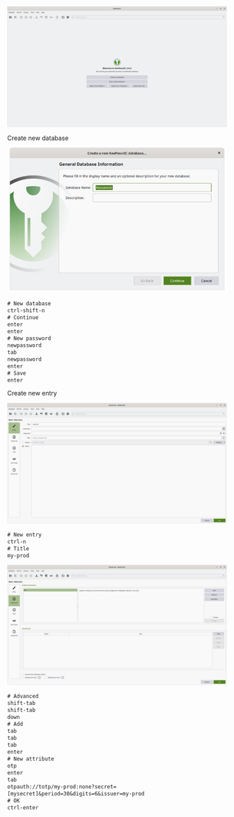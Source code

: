 ![Welcome screen](keepassxc-1-welcome-screen.png)

Create new database

![New database](keepassxc-2-new-database.png)

```
# New database
ctrl-shift-n
# Continue
enter
enter
# New password
newpassword
tab
newpassword
enter
# Save
enter
```

Create new entry

![New entry](keepassxc-3-new-entry.png)

```
# New entry
ctrl-n
# Title
my-prod
```

![Otp](keepassxc-4-otp.png)

```
# Advanced
shift-tab
shift-tab
down
# Add
tab
tab
tab
enter
# New attribute
otp
enter
tab
otpauth://totp/my-prod:none?secret=[mysecret]&period=30&digits=6&issuer=my-prod
# OK
ctrl-enter
```
